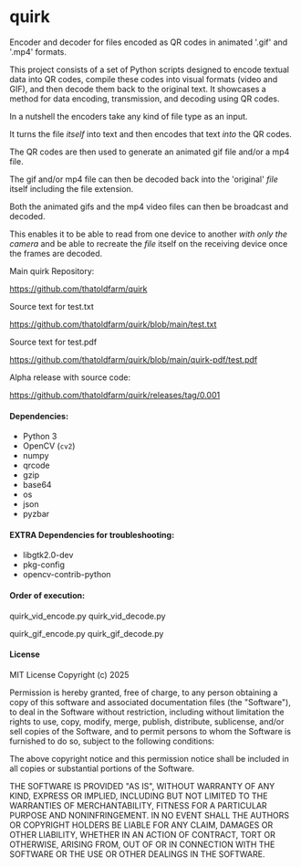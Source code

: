 # quirk
Encoder and decoder for files encoded as QR codes in animated '.gif' and '.mp4' formats.

This project consists of a set of Python scripts designed to encode textual data into QR codes, compile these codes into visual formats (video and GIF), and then decode them back to the original text. It showcases a method for data encoding, transmission, and decoding using QR codes.

In a nutshell the encoders take any kind of file type as an input.

It turns the file *itself* into text and then encodes that text *into* the QR codes.

The QR codes are then used to generate an animated gif file and/or a mp4 file.

The gif and/or mp4 file can then be decoded back into the 'original' *file* itself including the file extension.

Both the animated gifs and the mp4 video files can then be broadcast and decoded.

This enables it to be able to read from one device to another *with only the camera* and be able to recreate the *file* itself on the receiving device once the frames are decoded.

Main quirk Repository:

https://github.com/thatoldfarm/quirk

Source text for test.txt

https://github.com/thatoldfarm/quirk/blob/main/test.txt

Source text for test.pdf

https://github.com/thatoldfarm/quirk/blob/main/quirk-pdf/test.pdf

Alpha release with source code:

https://github.com/thatoldfarm/quirk/releases/tag/0.001

#### Dependencies:
- Python 3
- OpenCV (`cv2`)
- numpy
- qrcode
- gzip
- base64
- os
- json
- pyzbar


#### EXTRA Dependencies for troubleshooting:
- libgtk2.0-dev
- pkg-config
- opencv-contrib-python


#### Order of execution:

quirk_vid_encode.py
quirk_vid_decode.py

quirk_gif_encode.py
quirk_gif_decode.py





#### License

MIT License
Copyright (c) 2025

Permission is hereby granted, free of charge, to any person obtaining a copy of this software and associated documentation files (the "Software"), to deal in the Software without restriction, including without limitation the rights to use, copy, modify, merge, publish, distribute, sublicense, and/or sell copies of the Software, and to permit persons to whom the Software is furnished to do so, subject to the following conditions:

The above copyright notice and this permission notice shall be included in all copies or substantial portions of the Software.

THE SOFTWARE IS PROVIDED "AS IS", WITHOUT WARRANTY OF ANY KIND, EXPRESS OR IMPLIED, INCLUDING BUT NOT LIMITED TO THE WARRANTIES OF MERCHANTABILITY, FITNESS FOR A PARTICULAR PURPOSE AND NONINFRINGEMENT. IN NO EVENT SHALL THE AUTHORS OR COPYRIGHT HOLDERS BE LIABLE FOR ANY CLAIM, DAMAGES OR OTHER LIABILITY, WHETHER IN AN ACTION OF CONTRACT, TORT OR OTHERWISE, ARISING FROM, OUT OF OR IN CONNECTION WITH THE SOFTWARE OR THE USE OR OTHER DEALINGS IN THE SOFTWARE.
